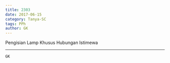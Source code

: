 ```yaml
---
title: 2303
date: 2017-06-15
category: Tanya-SC
tags: PPh
author: GK
---
```


Pengisian Lamp Khusus Hubungan Istimewa

---



`GK`

